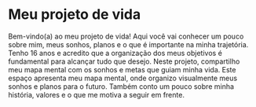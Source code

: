 <h1> Meu projeto de vida</h1>

<p>Bem-vindo(a) ao meu projeto de vida!
Aqui você vai conhecer um pouco sobre mim, meus sonhos, planos e o que é importante na minha trajetória.
Tenho 16 anos e acredito que a organização dos meus objetivos é fundamental para alcançar tudo que desejo. Neste projeto, compartilho meu mapa mental com os sonhos e metas que guiam minha vida.
Este espaço apresenta meu mapa mental, onde organizo visualmente meus sonhos e planos para o futuro. Também conto um pouco sobre minha história, valores e o que me motiva a seguir em frente.</p>


